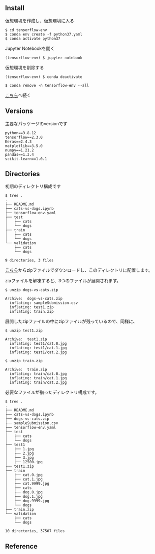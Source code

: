 ## Install
仮想環境を作成し、仮想環境に入る
``` Shell
$ cd tensorflow-env
$ conda env create -f python37.yaml
$ conda activate python37
```

Jupyter Notebookを開く
``` Shell
(tensorflow-env) $ jupyter notebook
```

仮想環境を削除する

``` Shell
(tensorflow-env) $ conda deactivate

$ conda remove -n tensorflow-env --all
```

[こちら](#directories)へ続く

## Versions
主要なパッケージのversionです
```
python==3.8.12
tensorflow==2.3.0
Keras==2.4.3
matplotlib==3.5.0
numpy==1.21.2
pandas==1.3.4
scikit-learn==1.0.1
```

<a id="directories"></a>
## Directories

初期のディレクトリ構成です

``` Shell
$ tree .
.
├── README.md
├── cats-vs-dogs.ipynb
├── tensorflow-env.yaml
├── test
│   ├── cats
│   └── dogs
├── train
│   ├── cats
│   └── dogs
└── validation
    ├── cats
    └── dogs

9 directories, 3 files
```

[こちら](https://kaggle.com/c/dogs-vs-cats/data)からzipファイルでダウンロードし、このディレクトリに配置します。

zipファイルを解凍すると、3つのファイルが展開されます。

``` Shell
$ unzip dogs-vs-cats.zip

Archive:  dogs-vs-cats.zip
  inflating: sampleSubmission.csv
  inflating: test1.zip
  inflating: train.zip
```

展開したzipファイルの中にzipファイルが残っているので、同様に、

``` Shell
$ unzip test1.zip

Archive:  test1.zip
  inflating: test1/cat.0.jpg
  inflating: test1/cat.1.jpg
  inflating: test1/cat.2.jpg

$ unzip train.zip

Archive:  train.zip
  inflating: train/cat.0.jpg
  inflating: train/cat.1.jpg
  inflating: train/cat.2.jpg
```

必要なファイルが揃ったディレクトリ構成です。

``` Shell
$ tree .
.
├── README.md
├── cats-vs-dogs.ipynb
├── dogs-vs-cats.zip
├── sampleSubmission.csv
├── tensorflow-env.yaml
├── test
│   ├── cats
│   └── dogs
├── test1
│   ├── 1.jpg
│   ├── 2.jpg
│   ├── 3.jpg
│   ├── 12500.jpg
├── test1.zip
├── train
│   ├── cat.0.jpg
│   ├── cat.1.jpg
│   ├── cat.9999.jpg
│   ├── cats
│   ├── dog.0.jpg
│   ├── dog.1.jpg
│   ├── dog.9999.jpg
│   └── dogs
├── train.zip
└── validation
    ├── cats
    └── dogs

10 directories, 37507 files
```

## Reference

